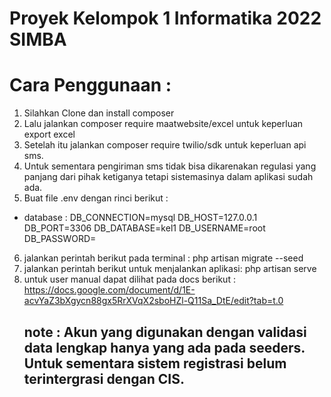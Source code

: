 # Proyek Kelompok 1 Informatika 2022 SIMBA

# Cara Penggunaan :

1. Silahkan Clone dan install composer
2. Lalu jalankan composer require maatwebsite/excel untuk keperluan export excel
3. Setelah itu jalankan composer require twilio/sdk untuk keperluan api sms.
4. Untuk sementara pengiriman sms tidak bisa dikarenakan regulasi yang panjang dari pihak ketiganya tetapi sistemasinya dalam aplikasi sudah ada. 
5. Buat file .env dengan rinci berikut :

-   database :
    DB_CONNECTION=mysql
    DB_HOST=127.0.0.1
    DB_PORT=3306
    DB_DATABASE=kel1
    DB_USERNAME=root
    DB_PASSWORD=

6. jalankan perintah berikut pada terminal : php artisan migrate --seed
7. jalankan perintah berikut untuk menjalankan aplikasi: php artisan serve
8. untuk user manual dapat dilihat pada docs berikut : https://docs.google.com/document/d/1E-acvYaZ3bXgycn88gx5RrXVqX2sboHZl-Q11Sa_DtE/edit?tab=t.0
   ## note : Akun yang digunakan dengan validasi data lengkap hanya yang ada pada seeders. Untuk sementara sistem registrasi belum terintergrasi dengan CIS. 
   
